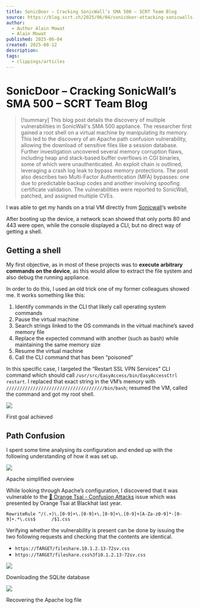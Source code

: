 ```yaml
---
title: SonicDoor – Cracking SonicWall’s SMA 500 – SCRT Team Blog
source: https://blog.scrt.ch/2025/06/04/sonicdoor-attacking-sonicwalls-sma-500/?__readwiseLocation=
author:
  - Author Alain Mowat
  - Alain Mowat
published: 2025-06-04
created: 2025-08-12
description: 
tags:
  - clippings/articles
---
```

# SonicDoor – Cracking SonicWall’s SMA 500 – SCRT Team Blog

> [!summary]
> This blog post details the discovery of multiple vulnerabilities in SonicWall's SMA 500 appliance. The researcher first gained a root shell on a virtual machine by manipulating its memory. This led to the discovery of an Apache path confusion vulnerability, allowing the download of sensitive files like a session database. Further investigation uncovered several memory corruption flaws, including heap and stack-based buffer overflows in CGI binaries, some of which were unauthenticated. An exploit chain is outlined, leveraging a crash log leak to bypass memory protections. The post also describes two Multi-Factor Authentication (MFA) bypasses: one due to predictable backup codes and another involving spoofing certificate validation. The vulnerabilities were reported to SonicWall, patched, and assigned multiple CVEs.

I was able to get my hands on a trial VM directly from [Sonicwall](https://www.mysonicwall.com/)‘s website

After booting up the device, a network scan showed that only ports 80 and 443 were open, while the console displayed a CLI, but no direct way of getting a shell.

## Getting a shell

My first objective, as in most of these projects was to **execute arbitrary commands on the device**, as this would allow to extract the file system and also debug the running appliance. 

In order to do this, I used an old trick one of my former colleagues showed me. It works something like this:

1. Identify commands in the CLI that likely call operating system commands
2. Pause the virtual machine
3. Search strings linked to the OS commands in the virtual machine’s saved memory file
4. Replace the expected command with another (such as bash) while maintaining the same memory size
5. Resume the virtual machine
6. Call the CLI command that has been “poisoned”

In this specific case, I targeted the “Restart SSL VPN Services” CLI command which should call `/usr/src/EasyAccess/bin/EasyAccessCtrl restart`. I replaced that exact string in the VM’s memory with `/////////////////////////////////////bin/bash`; resumed the VM, called the command and got my root shell.

![](https://blog.scrt.ch/wp-content/uploads/2025/06/image-1.png)

First goal achieved

## Path Confusion

I spent some time analysing its configuration and ended up with the following understanding of how it was set up.

![](https://blog.scrt.ch/wp-content/uploads/2025/06/image-3-1024x530.png)

Apache simplified overview

While looking through Apache’s configuration, I discovered that it was vulnerable to the [🍊 Orange Tsai - Confusion Attacks](../Readwise/Articles/🍊%20Orange%20Tsai%20-%20Confusion%20Attacks%20Exploiting%20Hidden%20Semantic%20Ambiguity%20in%20Apache%20HTTP%20Server!.md) issue which was presented by Orange Tsai at Blackhat last year.

```
RewriteRule ^/(.+)\.[0-9]+\.[0-9]+\.[0-9]+\.[0-9]+[A-Za-z0-9]*-[0-9]+.*\.css$      /$1.css
```

Verifying whether the vulnerability is present can be done by issuing the two following requests and checking that the contents are identical.

- `https://TARGET/fileshare.10.1.2.13-72sv.css`
- `https://TARGET/fileshare.css%3f10.1.2.13-72sv.css`

![](https://blog.scrt.ch/wp-content/uploads/2025/06/image-11-1024x404.png)

Downloading the SQLite database

![](https://blog.scrt.ch/wp-content/uploads/2025/06/image-12-1024x495.png)

Recovering the Apache log file